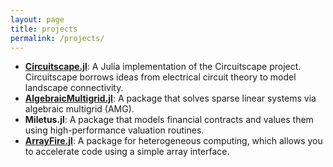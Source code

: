 ```yaml
---
layout: page
title: projects
permalink: /projects/
---
```


<!---
{% for project in site.projects %}

{% if project.redirect %}
<div class="project">
    <div class="thumbnail">
        <a href="{{ project.redirect }}" target="_blank">
        {% if project.img %}
        <img class="thumbnail" src="{{ project.img | prepend: site.baseurl | prepend: site.url }}"/>
        {% else %}
        <div class="thumbnail blankbox"></div>
        {% endif %}    
        <span>
            <h1>{{ project.title }}</h1>
            <br/>
            <p>{{ project.description }}</p>
        </span>
        </a>
    </div>
</div>
{% else %}

<div class="project ">
    <div class="thumbnail">
        <a href="{{ project.url | prepend: site.baseurl | prepend: site.url }}">
        {% if project.img %}
        <img class="thumbnail" src="{{ project.img | prepend: site.baseurl | prepend: site.url }}"/>
        {% else %}
        <div class="thumbnail blankbox"></div>
        {% endif %}    
        <span>
            <h1>{{ project.title }}</h1>
            <br/>
            <p>{{ project.description }}</p>
        </span>
        </a>
    </div>
</div>

{% endif %}

{% endfor %}
-->



- [**Circuitscape.jl**](https://github.com/Circuitscape/Circuitscape.jl): A Julia implementation of the Circuitscape project. Circuitscape borrows ideas from electrical circuit theory to model landscape connectivity.
- [**AlgebraicMultigrid.jl**](https://github.com/JuliaLinearAlgebra/AlgebraicMultigrid.jl): A package that solves sparse linear systems via algebraic multigrid (AMG).
- **Miletus.jl**: A package that models financial contracts and values them using high-performance valuation routines.
- [**ArrayFire.jl**](github.com/JuliaComputing/ArrayFire.jl): A package for heterogeneous computing, which allows you to accelerate code using a simple array interface.